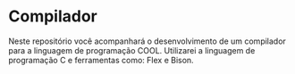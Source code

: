# Compilador
Neste repositório você acompanhará o desenvolvimento de um compilador para a linguagem de programação COOL. Utilizarei a linguagem de programação C e ferramentas como: Flex e Bison.
